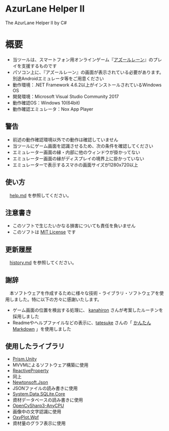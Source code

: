 # AzurLane Helper II

The AzurLane Helper II by C#

# 概要

- 当ツールは、スマートフォン用オンラインゲーム『[アズールレーン](http://www.azurlane.jp)』のプレイを支援するものです
- パソコン上に、『アズールレーン』の画面が表示されている必要があります。別途Androidエミュレータ等をご用意ください
- 動作環境：.NET Framework 4.6.2以上がインストールされているWindows OS
- 開発環境：Microsoft Visual Studio Community 2017
- 動作確認OS：Windows 10(64bit)
- 動作確認エミュレータ：Nox App Player

## 警告

- 前述の動作確認環境以外での動作は確認していません
- 当ツールにゲーム画面を認識させるため、次の条件を確認してください
 - エミュレーター画面の縁・内部に他のウィンドウが掛かってない
 - エミュレーター画面の縁がディスプレイの境界上に掛かっていない
 - エミュレーターで表示するスマホの画面サイズが1280x720以上

## 使い方

　[help.md](./help/help.md) を参照してください。

## 注意書き

- このソフトで生じたいかなる損害についても責任を負いません
- このソフトは [MIT License](https://ja.osdn.net/projects/opensource/wiki/licenses%2FMIT_license) です

## 更新履歴

　[history.md](./help/history.md) を参照してください。

## 謝辞

　本ソフトウェアを作成するために様々な技術・ライブラリ・ソフトウェアを使用しました。特に以下の方々に感謝いたします。

- ゲーム画面の位置を検出する処理に、 [kanahiron](https://github.com/kanahiron/) さんが考案したルーチンを採用しました
- Readmeやヘルプファイルなどの表示に、[tatesuke](https://github.com/tatesuke) さんの「 [かんたんMarkdown](https://github.com/tatesuke/KanTanMarkdown) 」を使用しました

## 使用したライブラリ

- [Prism.Unity](https://www.nuget.org/packages/Prism.Unity/)
 - MVVMによるソフトウェア構築に使用
- [ReactiveProperty](https://www.nuget.org/packages/ReactiveProperty/4.0.0-pre4)
 - 同上
- [Newtonsoft.Json](https://www.nuget.org/packages/Newtonsoft.Json/)
 - JSONファイルの読み書きに使用
- [System.Data.SQLite.Core](https://www.nuget.org/packages/System.Data.SQLite.Core/)
 - 資材データベースの読み書きに使用
- [OpenCvSharp3-AnyCPU](https://www.nuget.org/packages/OpenCvSharp3-AnyCPU/)
 - 画像中の文字認識に使用
- [OxyPlot.Wpf](https://www.nuget.org/packages/OxyPlot.Wpf/)
 - 資材量のグラフ表示に使用
